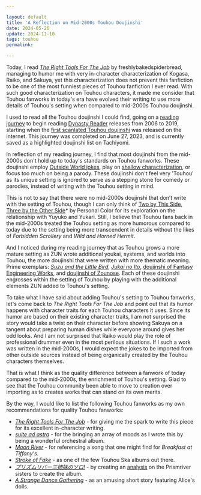 ```yaml
---

layout: default
title: 'A Reflection on Mid-2000s Touhou Doujinshi'
date: 2024-05-26
update: 2024-11-10
tags: touhou
permalink:

---
```


Today, I read [*The Right Tools For The Job*](https://archiveofourown.org/works/43380529?view_full_work=true) by freshlybakedspiderbread, managing to humor me with very in-character characterization of Kogasa, Raiko, and Sakuya, yet this characterization does not prevent this fanfiction to be one of the most funniest pieces of Touhou fanfiction I ever read. With such good characterization on Touhou characters, it made me consider that Touhou fanworks in today's era have evolved their writing to use more details of Touhou's setting when compared to mid-2000s Touhou doujinshi.

I used to read all the Touhou doujinshi I could find, going on a [reading journey](https://ayearofreadingtheworld.com/thelist/) to begin reading [Dynasty Reader](https://dynasty-scans.com/doujins/touhou_project) releases from 2006 to 2019, starting when the [first scanlated Touhou doujinshi](https://dynasty-scans.com/chapters/its_not_a_dream) was released on the internet. This journey was completed on June 27, 2023, and is currently saved as a highlighted doujinshi list on Tachiyomi.

In reflection of my reading journey, I find that most doujinshi from the mid-2000s don't hold up to today's standards on Touhou fanworks. These doujinshi employ [Outside World jokes](https://scarlet.nsk.sh/book/org-16699), play on [shallow characterization](https://scarlet.nsk.sh/book/org-371808), or focus too much on being a parody. These doujinshi don't feel very 'Touhou' as its unique setting is ignored to serve as a stepping stone for comedy or parodies, instead of writing with the Touhou setting in mind.

This is not to say that there were no mid-2000s doujinshi that don’t write with the setting of Touhou, though I can only think of [Two by This Side, Three by the Other Side](https://scarlet.nsk.sh/book/md-8c4423d2-e676-4ff7-8a46-b5e00970d8cb)* by Personal Color for its exploration on the relationship with Yuyuko and Yukari. Still, I believe that Touhou fans back in the mid-2000s treated the Touhou setting as more humorous compared to today due to the setting being more transcendent in details without the likes of *Forbidden Scrollery* and *Wild and Horned Hermit*.

And I noticed during my reading journey that as Touhou grows a more mature setting as ZUN wrote additional youkai, systems, and worlds into Touhou, the more doujinshi that were written with more thematic meaning. Prime exemplars: [*Suzu and the Little Bird*](https://scarlet.nsk.sh/book/org-303532), [*Jukai no Ito*](https://scarlet.nsk.sh/book/org-305719), [doujinshi of Fantasy Engineering Works](https://scarlet.nsk.sh/?q=artist:fantasy_engineering_works), and [doujinshi of Zounose](https://scarlet.nsk.sh/?q=artist:zounose). Each of these doujinshi engrosses within the setting of Touhou by playing with the additional elements ZUN added to Touhou's setting.

To take what I have said about adding Touhou's setting to Touhou fanworks, let's come back to *The Right Tools For The Job*  and point out that its humor happens with character traits for each Touhou characters it uses. Since its humor are based on their existing character traits, I am not surprised the story would take a twist on their character before showing Sakuya on a tangent about preparing human dishes while everyone around gives her odd looks. And I am not surprised that Raiko would play the role of professional drummer even in the most perilous situations. If I such a work was written in the mid-2000s, I would expect the jokes to be imported from other outside sources instead of being organically created by the Touhou characters themselves.

That is what I think as the quality difference between a fanwork of today compared to the mid-2000s, the enrichment of Touhou's setting. Glad to see that the Touhou community been able to move to creation over importing as to creates works that can stand on its own merits.

By the way, I would like to list the following Touhou fanworks as my own recommendations for quality Touhou fanworks:

- [*The Right Tools For The Job*](https://archiveofourown.org/works/43380529?view_full_work=true) - for giving me the spark to write this piece for its excellent in-character writing.
- [*suite ad astra*](https://crescentia.bandcamp.com/album/suite-ad-astra) - for the bringing an array of moods as I wrote this by being a wonderful orchestral album.
- [*Moon River*](https://www.reddit.com/r/touhou/comments/eol6d1/i_just_finished_typesetting_my_favorite_doujin/) - for referencing a song that one might find for *Breakfast at Tiffany's*.
- [*Stroke of Fake*](https://www.youtube.com/watch?v=iX7nsZn9k8Q) - as one of the few Touhou Ska albums out there.
- [*プリズムリバー三姉妹のソロ!*](https://www.youtube.com/watch?v=50HLMUWAdaw) - by creating an [analysis](https://note.com/yuki_02010/n/nc766fe2e4128) on the Prismriver sisters to create the album.
- [*A Strange Dance Gathering*](https://scarlet.nsk.sh/book/org-1130662) - as an amusing short story featuring Alice's dolls.
